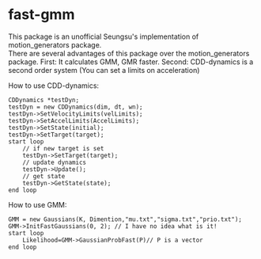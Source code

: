 # fast-gmm

This package is an unofficial Seungsu's implementation of motion_generators package.   
There are several advantages of this package over the motion_generators package. First: It calculates GMM, GMR faster.   Second: CDD-dynamics is a second order system (You can set a limits on acceleration)


How to use CDD-dynamics:  


	CDDynamics *testDyn;  
	testDyn = new CDDynamics(dim, dt, wn);  
	testDyn->SetVelocityLimits(velLimits);  
	testDyn->SetAccelLimits(AccelLimits);  
	testDyn->SetState(initial);  
	testDyn->SetTarget(target);  
	start loop  
		// if new target is set  
		testDyn->SetTarget(target);  
		// update dynamics  
		testDyn->Update();  
		// get state  
		testDyn->GetState(state);  
	end loop  
  

How to use GMM:  


	GMM = new Gaussians(K, Dimention,"mu.txt","sigma.txt","prio.txt");  
	GMM->InitFastGaussians(0, 2); // I have no idea what is it!  
	start loop  
		Likelihood=GMM->GaussianProbFast(P)// P is a vector
	end loop  

